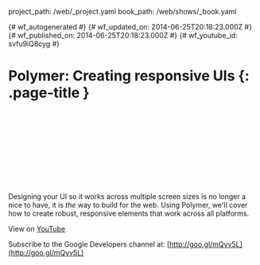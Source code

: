 project_path: /web/_project.yaml
book_path: /web/shows/_book.yaml

{# wf_autogenerated #}
{# wf_updated_on: 2014-06-25T20:18:23.000Z #}
{# wf_published_on: 2014-06-25T20:18:23.000Z #}
{# wf_youtube_id: svfu9iQ8cyg #}

# Polymer: Creating responsive UIs {: .page-title }


<div class="video-wrapper">
  <iframe class="devsite-embedded-youtube-video" data-video-id="svfu9iQ8cyg"
          data-autohide="1" data-showinfo="0" frameborder="0" allowfullscreen>
  </iframe>
</div>

Designing your UI so it works across multiple screen sizes is no longer a nice to have, it is *the* way to build for the web. Using Polymer, we&#x27;ll cover how to create robust, responsive elements that work across all platforms.

View on [YouTube](https://youtu.be/svfu9iQ8cyg)

Subscribe to the Google Developers channel at: [http://goo.gl/mQyv5L](http://goo.gl/mQyv5L)

